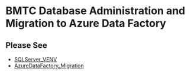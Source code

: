 # BMTC Database Administration and Migration to Azure Data Factory

## Please See
- [SQLServer_VENV](https://github.com/vespertron/SQLServer_VENV)
- [AzureDataFactory_Migration](https://github.com/vespertron/AzureDataFactory_Migration)
